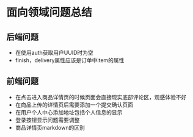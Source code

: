 # 面向领域问题总结
## 后端问题
+ 在使用auth获取用户UUID时为空
+ finish，delivery属性应该是订单中item的属性

## 前端问题
+ 在点击进入商品详情页的时候页面会直接现实底部评论区，观感体验不好
+ 在商品上传的详情页后需要添加一个提交确认页面
+ 在用户个人中心添加地址包括个人信息的显示
+ 登录按钮显示问题需要调整
+ 商品详情页markdown的区别